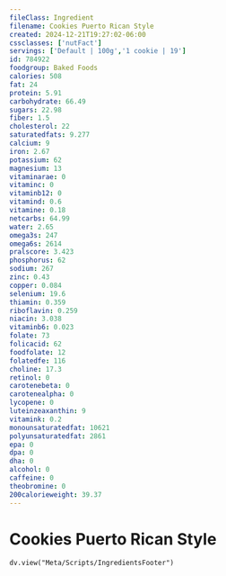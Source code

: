 ```yaml
---
fileClass: Ingredient
filename: Cookies Puerto Rican Style
created: 2024-12-21T19:27:02-06:00
cssclasses: ['nutFact']
servings: ['Default | 100g','1 cookie | 19']
id: 784922
foodgroup: Baked Foods
calories: 508
fat: 24
protein: 5.91
carbohydrate: 66.49
sugars: 22.98
fiber: 1.5
cholesterol: 22
saturatedfats: 9.277
calcium: 9
iron: 2.67
potassium: 62
magnesium: 13
vitaminarae: 0
vitaminc: 0
vitaminb12: 0
vitamind: 0.6
vitamine: 0.18
netcarbs: 64.99
water: 2.65
omega3s: 247
omega6s: 2614
pralscore: 3.423
phosphorus: 62
sodium: 267
zinc: 0.43
copper: 0.084
selenium: 19.6
thiamin: 0.359
riboflavin: 0.259
niacin: 3.038
vitaminb6: 0.023
folate: 73
folicacid: 62
foodfolate: 12
folatedfe: 116
choline: 17.3
retinol: 0
carotenebeta: 0
carotenealpha: 0
lycopene: 0
luteinzeaxanthin: 9
vitamink: 0.2
monounsaturatedfat: 10621
polyunsaturatedfat: 2861
epa: 0
dpa: 0
dha: 0
alcohol: 0
caffeine: 0
theobromine: 0
200calorieweight: 39.37
---
```


# Cookies Puerto Rican Style

```dataviewjs
dv.view("Meta/Scripts/IngredientsFooter")
```